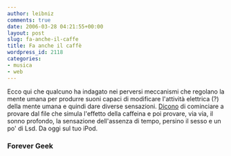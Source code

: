```yaml
---
author: leibniz
comments: true
date: 2006-03-28 04:21:55+00:00
layout: post
slug: fa-anche-il-caffe
title: Fa anche il caffè
wordpress_id: 2118
categories:
- musica
- web
---
```


Ecco qui che qualcuno ha indagato nei perversi meccanismi che regolano la mente umana per produrre suoni capaci di modificare l'attività elettrica (?) della mente umana e quindi dare diverse sensazioni. [Dicono](http://forevergeek.com/gadgets/hack_your_brain_with_an_ipod.php) di cominciare a provare dal file che simula l'effetto della caffeina e poi provare, via via, il sonno profondo, la sensazione dell'assenza di tempo,  persino il sesso e un po' di Lsd. Da oggi sul tuo iPod.


### Forever Geek
